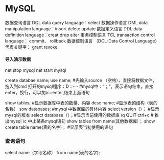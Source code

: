 # MySQL
数据查询语言 DQL data query language：select
数据操作语言 DML data manipulation language：insert delete update
数据定义语言 DDL data definition language：creat drop alter
事务控制语言 TCL transaction control language： commit、 rollback 
数据控制语言 （DCL-Data Control Language）
    代表关键字： grant revoke
    
#### 导入演示数据
net stop mysql 
net start mysql

create databae name;
use name;
#先输入source （空格），直接将数据文件，拖入到cmd 打开的mysql程序：D：····
#mysql中：“；”，表示语句结束，直接enter，换行，可以加\c+enter,结束上面语句

show tables;  #显示数据库中表的数量、内容
desc name;    #显示表的结构（表的名称）
sow databases; #mysql 中数据库的具体内容
select version（）； #显示mysql的版本
select database（）；#显示当前使用的数据库 
\q QUIT ctrl+c # 推出mysql
\c 中止某条mysql语句
show tables from name(其他数据库)； 
show create table name(表的名字)； #显示表当初使用的语句

### 查询语句
select name（字段名称） from name(表的名字);
